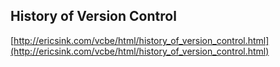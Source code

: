 ## History of Version Control
[http://ericsink.com/vcbe/html/history_of_version_control.html](http://ericsink.com/vcbe/html/history_of_version_control.html)

